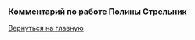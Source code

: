 ### Комментарий по работе Полины Стрельник








[Вернуться на главную ](Reviews_for_TW.md "Возврат на главную страницу") 